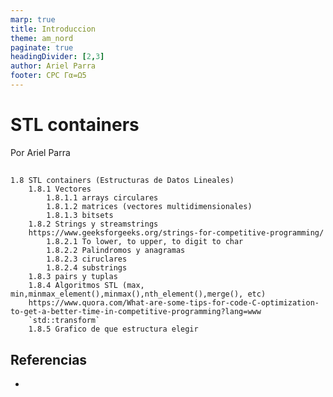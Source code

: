 ```yaml
---
marp: true
title: Introduccion
theme: am_nord
paginate: true
headingDivider: [2,3]
author: Ariel Parra
footer: CPC Γα=Ω5
---
```


<!-- _class: cover_e -->
<!-- _paginate: "" -->
<!-- _footer: ![](./img/GALLOS_black_rectangle_transparent.png) -->
<!-- _header: ![](./img/GALLOS_white_square_transparent.png) -->

# <!-- fit -->STL containers

Por Ariel Parra

## 

    1.8 STL containers (Estructuras de Datos Lineales)
        1.8.1 Vectores
            1.8.1.1 arrays circulares
            1.8.1.2 matrices (vectores multidimensionales)
            1.8.1.3 bitsets
        1.8.2 Strings y streamstrings 
        https://www.geeksforgeeks.org/strings-for-competitive-programming/
            1.8.2.1 To lower, to upper, to digit to char
            1.8.2.2 Palindromos y anagramas
            1.8.2.3 ciruclares
            1.8.2.4 substrings
        1.8.3 pairs y tuplas
        1.8.4 Algoritmos STL (max, min,minmax_element(),minmax(),nth_element(),merge(), etc)
        https://www.quora.com/What-are-some-tips-for-code-C-optimization-to-get-a-better-time-in-competitive-programming?lang=www
        `std::transform`
        1.8.5 Grafico de que estructura elegir 
        
## Referencias

- 